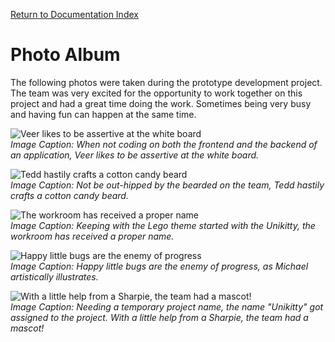 [Return to Documentation Index](README.md)

Photo Album
===========

The following photos were taken during the prototype development project.  The team was very excited for the opportunity to work together on this project and had a great time doing the work.  Sometimes being very busy and having fun can happen at the same time.

![Veer likes to be assertive at the white board](Photo%Album/veer.JPG)  
*Image Caption:  When not coding on both the frontend and the backend of an application, Veer likes to be assertive at the white board.*

![Tedd hastily crafts a cotton candy beard](Photo%Album/teddbeard.JPG)  
*Image Caption:  Not be out-hipped by the bearded on the team, Tedd hastily crafts a cotton candy beard.*
 
![The workroom has received a proper name](Photo%Album/kookoo.JPG)  
*Image Caption:  Keeping with the Lego theme started with the Unikitty, the workroom has received a proper name.*

![Happy little bugs are the enemy of progress](Photo%Album/mikebug.jpg)  
*Image Caption:  Happy little bugs are the enemy of progress, as Michael artistically illustrates.*
 
![With a little help from a Sharpie, the team had a mascot!](Photo%Album/defacedunikitty.JPG)  
*Image Caption:  Needing a temporary project name, the name "Unikitty" got assigned to the project.  With a little help from a Sharpie, the team had a mascot!*
